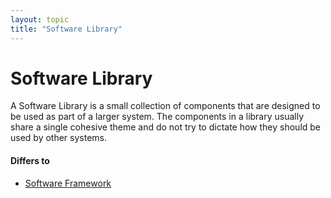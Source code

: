 ```yaml
---
layout: topic
title: "Software Library"
---
```


# Software Library

A Software Library is a small collection of components that are designed to be used as part of a larger system. The components in a library usually share a single cohesive theme and do not try to dictate how they should be used by other systems.

#### Differs to
- [Software Framework](framework)